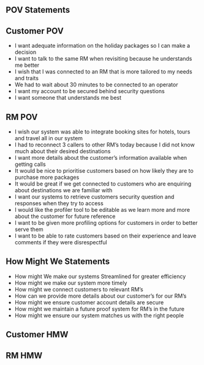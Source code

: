 ## POV Statements
## Customer POV
* I want adequate information on the holiday packages so I can make a decision
* I want to talk to the same RM when revisiting because he understands me better
* I wish that I was connected to an RM that is more tailored to my needs and traits
* We had to wait about 30 minutes to be connected to an operator
* I want my account to be secured behind security questions
* I want someone that understands me best
## RM POV
* I wish our system was able to integrate booking sites for hotels, tours and travel all in our system
* I had to reconnect 3 callers to other RM’s today because I did not know much about their desired destinations
* I want more details about the customer’s information available when getting calls
* It would be nice to prioritise customers based on how likely they are to purchase more packages
* It would be great if we get connected to customers who are enquiring about destinations we are familiar with
* I want our systems to retrieve customers security question and responses when they try to access 
* I would like the profiler tool to be editable as we learn more and more about the customer for future reference
* I want to be given more profiling options for customers in order to better serve them
* I want to be able to rate customers based on their experience and leave comments if they were disrespectful
## How Might We Statements
* How might We make our systems Streamlined for greater efficiency
* How might we make our system more timely
* How might we connect customers to relevant RM’s
* How can we provide more details about our customer’s for our RM’s
* How might we ensure customer account details are secure
* How might we maintain a future proof system for RM’s in the future 
* How might we ensure our system matches us with the right people
## Customer HMW
## RM HMW
